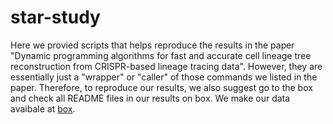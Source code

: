 # star-study
Here we provied scripts that helps reproduce the results in the paper "Dynamic programming algorithms for fast and accurate cell lineage tree reconstruction from CRISPR-based lineage tracing data". However, they are essentially just a "wrapper" or "caller" of those commands we listed in the paper. Therefore, to reproduce our results, we also suggest go to the box and check all README files in our results on box.
We make our data avaibale at [box](https://umd.app.box.com/folder/290092756447?s=hyw8dcn2rp8p49uxhpptg7rrrp4ckev4). 
